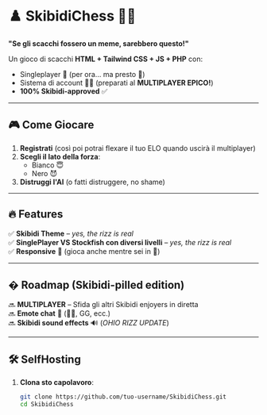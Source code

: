 # ♟️ SkibidiChess 🚽🎶  

**"Se gli scacchi fossero un meme, sarebbero questo!"**  

Un gioco di scacchi **HTML + Tailwind CSS + JS + PHP** con:  
- Singleplayer 🤖 (per ora... ma presto 👀)  
- Sistema di account 🧑‍💻 (preparati al **MULTIPLAYER EPICO!**)  
- **100% Skibidi-approved** ✅  

---

## 🎮 **Come Giocare**  
1. **Registrati** (così poi potrai flexare il tuo ELO quando uscirà il multiplayer)  
2. **Scegli il lato della forza**:  
   - Bianco 😇  
   - Nero 😈  
3. **Distruggi l'AI** (o fatti distruggere, no shame)  

---

## 🔥 **Features**  
✅ **Skibidi Theme** – *yes, the rizz is real*  
✅ **SinglePlayer VS Stockfish con diversi livelli** – *yes, the rizz is real*  
✅ **Responsive** 📱 (gioca anche mentre sei in 🚽)  

---

## � **Roadmap (Skibidi-pilled edition)**  
🔜 **MULTIPLAYER** – Sfida gli altri Skibidi enjoyers in diretta  
🔜 **Emote chat** 💬 (🗿🍷, GG, ecc.)  
🔜 **Skibidi sound effects** 🔊 (*OHIO RIZZ UPDATE*)  

---

## 🛠️ SelfHosting  
1. **Clona sto capolavoro**:  
   ```bash
   git clone https://github.com/tuo-username/SkibidiChess.git
   cd SkibidiChess
